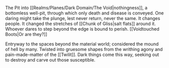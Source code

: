 The Pit into [[Realms/Planes/Dark Domain/The Void|nothingness]], a bottomless well-pit, through which only death and disease is conveyed. 
One daring might take the plunge, lest never return, never the same.
It changes people. It changed the stretches of [[Chunk of Gliss|salt flats]] around it. 
Whoever dares to step beyond the edge is bound to perish.
[[Voidtouched Boots|Or are they?]]

Entryway to the spaces beyond the material world; considered the mound of hell by many. 
Twisted into gruesome shapes from the writhing agony and pain-made-matter of the [[Twilit]]. 
Dark things come this way, seeking out to destroy and carve out those susceptible. 
